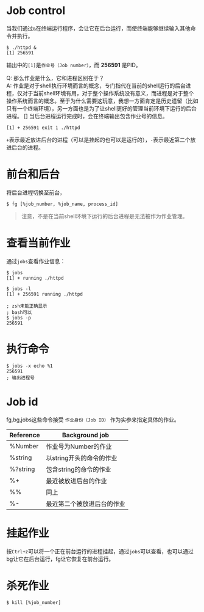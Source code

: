 # Job control
当我们通过`&`在终端运行程序，会让它在后台运行，而使终端能够继续输入其他命令并执行。
```shell
$ ./httpd &
[1] 256591
```
输出中的`[1]`是`作业号（Job number）`，而 **256591** 是PID。

Q: 那么作业是什么，它和进程区别在于？<br>
A: 作业是对于shell执行环境而言的概念，专门指代在当前的shell运行的后台进程，仅对于当前shell环境有用，对于整个操作系统没有意义，而进程是对于整个操作系统而言的概念。至于为什么需要这玩意，我想一方面肯定是历史遗留（比如只有一个终端环境），另一方面也是为了让shell更好的管理当前环境下运行的后台进程。
[]
当后台进程运行完成时，会在终端输出包含作业号的信息。
```shell
[1] + 256591 exit 1 ./httpd
```
`+`表示最近放进后台的进程（可以是挂起的也可以是运行的），`-`表示最近第二个放进后台的进程。
# 前台和后台
将后台进程切换至前台，
```shell
$ fg [%job_number, %job_name, process_id]
```
> 注意，不是在当前shell环境下运行的后台进程是无法被作为作业管理。

# 查看当前作业
通过`jobs`查看作业信息：
```shell
$ jobs
[1] + running ./httpd

$ jobs -l
[1] + 256591 running ./httpd

; zsh未能正确显示
; bash可以
$ jobs -p
256591
```

# 执行命令
```shell
$ jobs -x echo %1
256591
; 输出进程号
```

# Job id
fg,bg,jobs这些命令接受 `作业身份（Job ID）` 作为实参来指定具体的作业。

| Reference | Background job |
| --- | --- |
| %Number | 作业号为Number的作业 |
| %string | 以string开头的命令的作业 |
| %?string | 包含string的命令的作业 |
| %+ | 最近被放进后台的作业 |
| %% | 同上 |
| %- | 最近第二个被放进后台的作业 |

# 挂起作业
按`Ctrl+z`可以将一个正在前台运行的进程挂起，通过`jobs`可以查看，也可以通过bg让它在后台运行，fg让它恢复在前台运行。

# 杀死作业

```shell
$ kill [%job_number]
```
